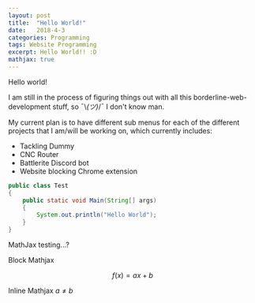 ```yaml
---
layout: post
title:  "Hello World!"
date:   2018-4-3
categories: Programming
tags: Website Programming
excerpt: Hello World!! :D
mathjax: true
---
```


Hello world!

I am still in the process of figuring things out with all this borderline-web-development stuff, so ¯\\_(ツ)_/¯ I don't know man.

My current plan is to have different sub menus for each of the different projects that I am/will be working on, which currently includes:

* Tackling Dummy
* CNC Router
* Battlerite Discord bot
* Website blocking Chrome extension

```java
public class Test
{
	public static void Main(String[] args)
	{
		System.out.println("Hello World");
	}
}
```

MathJax testing...?

Block Mathjax 

$$
f(x) = ax + b
$$

Inline Mathjax $a \neq b$
